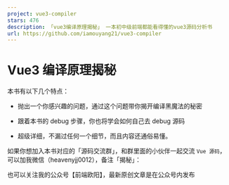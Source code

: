```yaml
---
project: vue3-compiler
stars: 476
description: 「vue3编译原理揭秘」 一本初中级前端都能看得懂的vue3源码分析书
url: https://github.com/iamouyang21/vue3-compiler
---
```


Vue3 编译原理揭秘
===========

本书有以下几个特点：

-   抛出一个你感兴趣的问题，通过这个问题带你揭开编译黑魔法的秘密
    
-   跟着本书的 debug 步骤，你也将学会如何自己去 debug 源码
    
-   超级详细，不漏过任何一个细节，而且内容还通俗易懂。
    

如果你想加入本书对应的「源码交流群」，和群里面的小伙伴一起交流 `Vue 源码`，可以加我微信（heavenyjj0012），备注「揭秘」：

也可以关注我的公众号【前端欧阳】，最新原创文章是在公众号内发布
